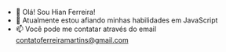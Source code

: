 - 👋 Olá! Sou Hian Ferreira!
- 🌱 Atualmente estou afiando minhas habilidades em JavaScript
- 📫 Você pode me contatar através do email contatoferreiramartins@gmail.com

<!---
ferreirahian/ferreirahian is a ✨ special ✨ repository because its `README.md` (this file) appears on your GitHub profile.
You can click the Preview link to take a look at your changes.
--->
